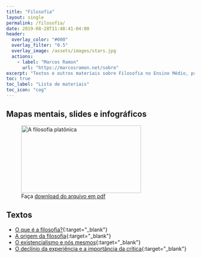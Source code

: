 ```yaml
---
title: "Filosofia"
layout: single
permalink: /filosofia/
date: 2019-08-28T11:48:41-04:00
header:
  overlay_color: "#000"
  overlay_filter: "0.5"
  overlay_image: /assets/images/stars.jpg
  actions:
    - label: "Marcos Ramon"
      url: "https://marcosramon.net/sobre"
excerpt: "Textos e outros materiais sobre Filosofia no Ensino Médio, produzidos por mim para as turmas do Ensino Médio do IFB/Campus Brasília."
toc: true
toc_label: "Lista de materiais"
toc_icon: "cog"
---
```


## Mapas mentais, slides e infográficos

<figure class="align-center">
  <img src="{{ site.url }}{{ site.baseurl }}/assets/images/platao.JPG" width="320" height="180" alt="A filosofia platônica">
  <figcaption>Faça <a href="https://drive.google.com/file/d/1Z_IfmBf3ADEe7b-_-TnMEBOBPqZDUZKD/view?usp=sharing" target="_blank">download do arquivo em pdf</a></figcaption>
</figure>

## Textos
- [O que é a filosofia?](https://medium.com/marcosramon/o-que-%C3%A9-a-filosofia-5a310ad32fac){:target="_blank"}
- [A origem da filosofia](https://medium.com/marcosramon/a-origem-da-filosofia-6d2ffa6d017b){:target="_blank"}
- [O existencialismo e nós mesmos](https://medium.com/marcosramon/o-existencialismo-e-n%C3%B3s-mesmos-5fe9cc46e0e9?source=collection_home---4------2-----------------------){:target="_blank"}
- [O declínio da experiência e a importância da crítica](https://medium.com/marcosramon/o-decl%C3%ADnio-da-experi%C3%AAncia-e-a-import%C3%A2ncia-da-cr%C3%ADtica-ba9d0c41d66?source=collection_home---4------0-----------------------){:target="_blank"}
